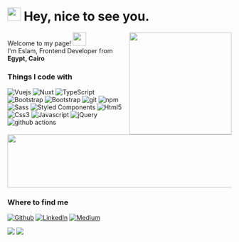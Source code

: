 
<!--
**eslamoo/eslamoo** is a ✨ _special_ ✨ repository because its `README.md` (this file) appears on your GitHub profile.

Here are some ideas to get you started:

- 🔭 I’m currently working on ...
- 🌱 I’m currently learning ...
- 👯 I’m looking to collaborate on ...
- 🤔 I’m looking for help with ...
- 💬 Ask me about ...
- 📫 How to reach me: ...
- 😄 Pronouns: ...
- ⚡ Fun fact: ...
-->
<h1><img src="https://emojis.slackmojis.com/emojis/images/1531849430/4246/blob-sunglasses.gif?1531849430" width="30"/> Hey, nice to see you.</h1>
<img align='right' src="https://media.giphy.com/media/M9gbBd9nbDrOTu1Mqx/giphy.gif" width="230">

<p>Welcome to my page! <img src="https://raw.githubusercontent.com/MartinHeinz/MartinHeinz/master/wave.gif" width="30px"></br> I'm Eslam, Frontend Developer from <img src="https://image.flaticon.com/icons/svg/323/323324.svg" width="13"/> <b>Egypt, Cairo</b>
<h3>Things I code with</h3>

<p>
  <img alt="Vuejs" src="https://img.shields.io/badge/-Vue.js-61B984?style=flat-square&logo=VUE.JS&logoColor=white" />
  <img alt="Nuxt" src="https://img.shields.io/badge/-Nuxt.js-39485B?style=flat-square&logo=NUXT.JS&logoColor=white" />
  <img alt="TypeScript" src="https://img.shields.io/badge/-TypeScript-007ACC?style=flat-square&logo=typescript&logoColor=white" />
  <img alt="Bootstrap" src="https://img.shields.io/badge/-Bootstrap-513879?style=flat-square&logo=bootstrap&logoColor=white" />
  <img alt="Bootstrap" src="https://img.shields.io/badge/TailwindCss%20-%2338B2AC.svg?&style=flat-square&logo=tailwind-css&logoColor=white" />
  <img alt="git" src="https://img.shields.io/badge/-Git-F05032?style=flat-square&logo=git&logoColor=white" />
   <img alt="npm" src="https://img.shields.io/badge/-NPM-CB3837?style=flat-square&logo=npm&logoColor=white" />
  <img alt="Sass" src="https://img.shields.io/badge/-Sass-CC6699?style=flat-square&logo=sass&logoColor=white" />
  <img alt="Styled Components" src="https://img.shields.io/badge/-Styled_Components-db7092?style=flat-square&logo=styled-components&logoColor=white" />
  <img alt="Html5" src="https://img.shields.io/badge/-HTML5-E34A22?style=flat-square&logo=html5&logoColor=white" />
  <img alt="Css3" src="https://img.shields.io/badge/-CSS3-2D60D9?style=flat-square&logo=CSS3&logoColor=white" /> 
  <img alt="Javascript" src="https://img.shields.io/badge/-Javascript-D6BA32?style=flat-square&logo=javascript&logoColor=white" /> 
  <img alt="jQuery" src="https://img.shields.io/badge/-jQuery-111?style=flat-square&logo=jquery&logoColor=white" /> 
  
  <img alt="github actions" src="https://img.shields.io/badge/-Github_Actions-2088FF?style=flat-square&logo=github-actions&logoColor=white" />
<a href="https://codetrace.com/users/eslamoo"><img src="https://codetrace.com/widget/eslamoo" width="550" height="120" /></a>
</p>

<h3>Where to find me</h3>

<p><a href="https://github.com/eslamoo" target="_blank"><img alt="Github" src="https://img.shields.io/badge/GitHub-%2312100E.svg?&style=for-the-badge&logo=Github&logoColor=white" /></a> 
  <a href="https://www.linkedin.com/in/eslam-magdy/" target="_blank"><img alt="LinkedIn" src="https://img.shields.io/badge/linkedin-%230077B5.svg?&style=for-the-badge&logo=linkedin&logoColor=white" /></a> 
  <a href="https://www.facebook.com/essommagdy/" target="_blank"><img alt="Medium" src="https://img.shields.io/badge/facebook-3B579D.svg?&style=for-the-badge&logo=facebook&logoColor=white" /></a>
  
</p>

<img src="https://github-readme-stats.vercel.app/api?username=eslamoo&count_private=true&show_icons=true&title_color=fff&icon_color=79ff97&text_color=9f9f9f&bg_color=0D1117" />
<img src="https://visitor-badge.laobi.icu/badge?page_id=eslamoo" />
